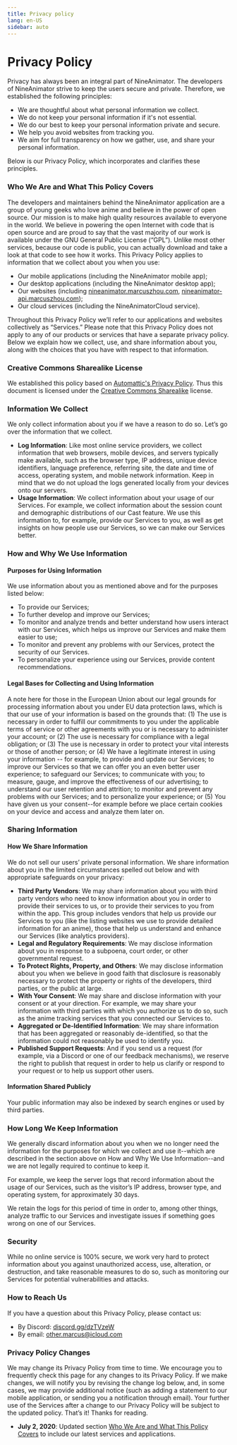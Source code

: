 ```yaml
---
title: Privacy policy
lang: en-US
sidebar: auto
---
```


# Privacy Policy

Privacy has always been an integral part of NineAnimator. The developers
of NineAnimator strive to keep the users secure and private. Therefore,
we established the following principles:

- We are thoughtful about what personal information we collect.
- We do not keep your personal information if it's not essential.
- We do our best to keep your personal information private and secure.
- We help you avoid websites from tracking you.
- We aim for full transparency on how we gather, use, and share your
  personal information.

Below is our Privacy Policy, which incorporates and clarifies these
principles.

### Who We Are and What This Policy Covers

The developers and maintainers behind the NineAnimator application
are a group of young geeks who love anime and believe in the power
of open source. Our mission is to make high quality resources available
to everyone in the world. We believe in powering the open Internet with
code that is open source and are proud to say that the vast majority of
our work is available under the GNU General Public License (“GPL”).
Unlike most other services, because our code is public, you can actually
download and take a look at that code to see how it works. This
Privacy Policy applies to information that we collect about you when
you use:

- Our mobile applications (including the NineAnimator mobile app);
- Our desktop applications (including the NineAnimator desktop app);
- Our websites (including [nineanimator.marcuszhou.com](https://nineanimator.marcuszhou.com), [nineanimator-api.marcuszhou.com](https://nineanimator-api.marcuszhou.com/));
- Our cloud services (including the NineAnimatorCloud service).

Throughout this Privacy Policy we’ll refer to our applications
and websites collectively as “Services.” Please note that this Privacy
Policy does not apply to any of our products or services that have a
separate privacy policy. Below we explain how we collect, use, and
share information about you, along with the choices that you have
with respect to that information.

### Creative Commons Sharealike License

We established this policy based on [Automattic's Privacy Policy](https://github.com/Automattic/legalmattic/blob/master/Privacy-Policy.md).
Thus this document is licensed under the [Creative Commons Sharealike](https://creativecommons.org/licenses/by-sa/4.0/)
license.

### Information We Collect

We only collect information about you if we have a reason to do so.
Let’s go over the information that we collect.

- **Log Information**: Like most online service providers, we collect
  information that web browsers, mobile devices, and servers typically
  make available, such as the browser type, IP address, unique device
  identifiers, language preference, referring site, the date and time of
  access, operating system, and mobile network information. Keep in
  mind that we do not upload the logs generated locally from your
  devices onto our servers.
- **Usage Information**: We collect information about your usage of
  our Services. For example, we collect information about the session
  count and demographic distributions of our Cast feature. We use this
  information to, for example, provide our Services to you, as well as
  get insights on how people use our Services, so we can make our
  Services better.

### How and Why We Use Information

#### Purposes for Using Information

We use information about you as mentioned above and for the purposes
listed below:

- To provide our Services;
- To further develop and improve our Services;
- To monitor and analyze trends and better understand how users interact
  with our Services, which helps us improve our Services and make them
  easier to use;
- To monitor and prevent any problems with our Services, protect the
  security of our Services.
- To personalize your experience using our Services, provide content
  recommendations.

#### Legal Bases for Collecting and Using Information

A note here for those in the European Union about our legal grounds for
processing information about you under EU data protection laws, which is
that our use of your information is based on the grounds that: (1) The use
is necessary in order to fulfill our commitments to you under the applicable
terms of service or other agreements with you or is necessary to administer
your account; or (2) The use is necessary for compliance with a legal
obligation; or (3) The use is necessary in order to protect your vital interests
or those of another person; or (4) We have a legitimate interest in using your
information -- for example, to provide and update our Services; to improve
our Services so that we can offer you an even better user experience; to
safeguard our Services; to communicate with you; to measure, gauge, and
improve the effectiveness of our advertising; to understand our user
retention and attrition; to monitor and prevent any problems with our
Services; and to personalize your experience; or (5) You have given us your
consent--for example before we place certain cookies on your device and
access and analyze them later on.

### Sharing Information

#### How We Share Information

We do not sell our users’ private personal information. We share information
about you in the limited circumstances spelled out below and with
appropriate safeguards on your privacy:

- **Third Party Vendors**: We may share information about you with third
  party vendors who need to know information about you in order to provide
  their services to us, or to provide their services to you from within the app.
  This group includes vendors that help us provide our Services to you (like the
  listing websites we use to provide detailed information for an anime), those
  that help us understand and enhance our Services (like analytics providers).
- **Legal and Regulatory Requirements**: We may disclose information
  about you in response to a subpoena, court order, or other governmental
  request.
- **To Protect Rights, Property, and Others**: We may disclose information
  about you when we believe in good faith that disclosure is reasonably
  necessary to protect the property or rights of the developers, third parties,
  or the public at large.
- **With Your Consent**: We may share and disclose information with your
  consent or at your direction. For example, we may share your information
  with third parties with which you authorize us to do so, such as the
  anime tracking services that you connected our Services to.
- **Aggregated or De-Identified Information**: We may share information
  that has been aggregated or reasonably de-identified, so that the
  information could not reasonably be used to identify you.
- **Published Support Requests**: And if you send us a request (for
  example, via a Discord or one of our feedback mechanisms), we reserve
  the right to publish that request in order to help us clarify or respond to
  your request or to help us support other users.

#### Information Shared Publicly

Your public information may also be indexed by search engines or used
by third parties.

### How Long We Keep Information

We generally discard information about you when we no longer need the
information for the purposes for which we collect and use it--which are
described in the section above on How and Why We Use Information--and
we are not legally required to continue to keep it.

For example, we keep the server logs that record information about the
usage of our Services, such as the visitor’s IP address, browser type, and
operating system, for approximately 30 days.

We retain the logs for this period of time in order to, among other things,
analyze traffic to our Services and investigate issues if something goes
wrong on one of our Services.

### Security

While no online service is 100% secure, we work very hard to protect
information about you against unauthorized access, use, alteration, or
destruction, and take reasonable measures to do so, such as monitoring
our Services for potential vulnerabilities and attacks.

### How to Reach Us

If you have a question about this Privacy Policy, please contact us:

- By Discord: [discord.gg/dzTVzeW](https://discord.gg/dzTVzeW)
- By email: [other.marcus@icloud.com](mailto:other.marcus@icloud.com)

### Privacy Policy Changes

We may change its Privacy Policy from time to time. We encourage you
to frequently check this page for any changes to its Privacy Policy.
If we make changes, we will notify you by revising the change log below,
and, in some cases, we may provide additional notice (such as adding a
statement to our mobile application, or sending you a notification through
email). Your further use of the Services after a change to our Privacy
Policy will be subject to the updated policy. That’s it! Thanks for reading.

- **July 2, 2020**: Updated section [Who We Are and What This Policy Covers](#who-we-are-and-what-this-policy-covers) to include our latest services and applications.
